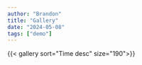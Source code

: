 ```yaml
---
author: "Brandon"
title: "Gallery"
date: "2024-05-08"
tags: ["demo"]
---
```


{{< gallery sort="Time desc" size="190">}}
